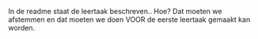 
In de readme staat de leertaak beschreven.. Hoe? Dat moeten we afstemmen en dat moeten we doen VOOR de eerste leertaak gemaakt kan worden.

